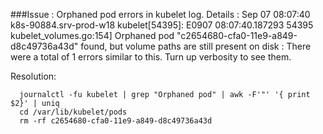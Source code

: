 ###Issue : Orphaned pod errors in kubelet log.
Details : Sep 07 08:07:40 k8s-90884.srv-prod-w18 kubelet[54395]: E0907 08:07:40.187293   54395 kubelet_volumes.go:154] Orphaned pod "c2654680-cfa0-11e9-a849-d8c49736a43d" found, but volume paths are still present on disk : There were a total of 1 errors similar to this. Turn up verbosity to see them.

Resolution:
```
  journalctl -fu kubelet | grep "Orphaned pod" | awk -F'"' '{ print $2}' | uniq
  cd /var/lib/kubelet/pods
  rm -rf c2654680-cfa0-11e9-a849-d8c49736a43d
  
```
